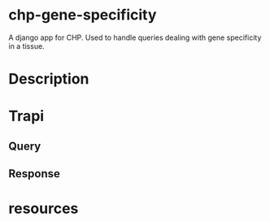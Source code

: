# chp-gene-specificity
A django app for CHP. Used to handle queries dealing with gene specificity in a tissue.

# Description

# Trapi
## Query

## Response

# resources
<!--Enter resources in the form:
  **Name**: [Example](https://example.com/)
  <leave blank new line here>
  **Description**: an example resource used for creating this data 
  <leave blank new line here>
-->

